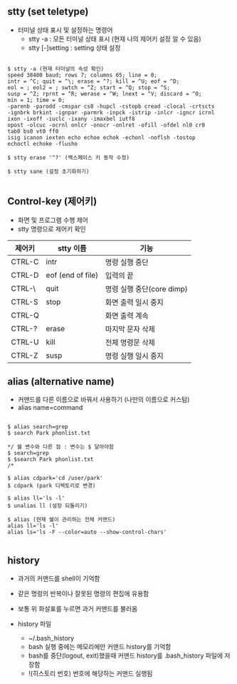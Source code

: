 ## stty (set teletype)
- 터미널 상태 표시 및 설정하는 명령어
    + stty -a : 모든 터미널 상태 표시 (현재 나의 제어키 설정 알 수 있음)
    + stty [-]setting : setting 상태 설정

<pre><code>
$ stty -a (현재 터미널의 속성 확인)
speed 38400 baud; rows 7; columns 65; line = 0;
intr = ^C; quit = ^\; erase = ^?; kill = ^U; eof = ^D;
eol = <undef>; eol2 = <undef>; swtch = ^Z; start = ^Q; stop = ^S;
susp = ^Z; rprnt = ^R; werase = ^W; lnext = ^V; discard = ^O;    
min = 1; time = 0;
-parenb -parodd -cmspar cs8 -hupcl -cstopb cread -clocal -crtscts
-ignbrk brkint -ignpar -parmrk -inpck -istrip -inlcr -igncr icrnl
ixon -ixoff -iuclc -ixany -imaxbel iutf8
opost -olcuc -ocrnl onlcr -onocr -onlret -ofill -ofdel nl0 cr0   
tab0 bs0 vt0 ff0
isig icanon iexten echo echoe echok -echonl -noflsh -tostop      
echoctl echoke -flusho

$ stty erase '^?' (백스페이스 키 동작 수정)

$ stty sane (설정 초기화하기)

</code></pre>

## Control-key (제어키)
- 화면 및 프로그램 수행 제어
- stty 명령으로 제어키 확인

|제어키|stty 이름|기능|
|---|---|---|
|CTRL-C| intr | 명령 실행 중단|
|CTRL-D| eof (end of file) | 입력의 끝|
|CTRL-&#92;| quit | 명령 실행 중단(core dimp)|
|CTRL-S| stop | 화면 출력 일시 중지|
|CTRL-Q|  | 화면 출력 계속|
|CTRL-?| erase | 마지막 문자 삭제|
|CTRL-U| kill | 전체 명령문 삭제|
|CTRL-Z| susp | 명령 실행 일시 중지|

## alias (alternative name)
- 커맨드를 다른 이름으로 바꿔서 사용하기 (나만의 이름으로 커스텀)
- alias name=command

<pre><code>
$ alias search=grep
$ search Park phonlist.txt

*/ 쉘 변수와 다른 점 : 변수는 $ 달아야함
$ search=grep
$ $search Park phonlist.txt
/*

$ alias cdpark='cd /user/park' 
$ cdpark (park 디렉토리로 변경)

$ alias ll='ls -l'
$ unalias ll (설정 되돌리기)

$ alias (현재 쉘이 관리하는 전체 커맨드)
alias ll='ls -l'
alias ls='ls -F --color=auto --show-control-chars'

</code></pre>

## history 
- 과거의 커맨드를 shell이 기억함
- 같은 명령의 반복이나 잘못된 명령의 편집에 유용함
- 보통 위 화살표를 누르면 과거 커맨드를 불러옴

- history 파일
    + ~/.bash_history
    + bash 실행 중에는 메모리에만 커맨드 history를 기억함
    + bash를 중단(logout, exit)했을때 커맨드 history를 .bash_history 파일에 저장함
    + !(히스토리 번호) 번호에 해당하는 커맨드 실행됨
    